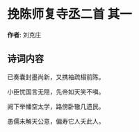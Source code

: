 # 挽陈师复寺丞二首  其一

**作者**: 刘克庄

## 诗词内容

已奏囊封墨尚新，又携袖疏榻前陈。

小臣忧国言无隠，先帝如天笑不嗔。

阙下举幡空太学，路傍卧辙几遗民。

愚儒未解天公意，偏寿它人夭此人。

